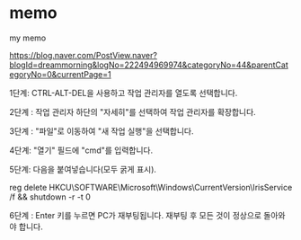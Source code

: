 # memo
my memo

https://blog.naver.com/PostView.naver?blogId=dreammorning&logNo=222494969974&categoryNo=44&parentCategoryNo=0&currentPage=1

1단계: CTRL-ALT-DEL을 사용하고 작업 관리자를 열도록 선택합니다.

2단계 : 작업 관리자 하단의 "자세히"를 선택하여 작업 관리자를 확장합니다.

3단계 : "파일"로 이동하여 "새 작업 실행"을 선택합니다.

4단계: "열기" 필드에 "cmd"를 입력합니다.

5단계: 다음을 붙여넣습니다(모두 굵게 표시).

reg delete HKCU\SOFTWARE\Microsoft\Windows\CurrentVersion\IrisService /f && shutdown -r -t 0

6단계 : Enter 키를 누르면 PC가 재부팅됩니다. 재부팅 후 모든 것이 정상으로 돌아와야 합니다.
